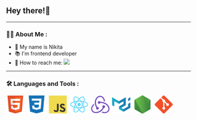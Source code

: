 <h2>Hey there!👋</h2>

---

### :man_technologist: About Me :

- :bearded_person: My name is Nikita
- :books: I'm frontend developer
- :email: How to reach me: <a href="niklas.buk@gmail.com"><img src="https://img.shields.io/badge/Email-blue?logo=gmail&logoColor=red&style=for-the-badge" height="24px"/></a>

---

### :hammer_and_wrench: Languages and Tools :
<div>
  <img src="https://github.com/devicons/devicon/blob/master/icons/html5/html5-original.svg" title="HTML5" alt="HTML" width="50" height="50"/>&nbsp;
  <img src="https://github.com/devicons/devicon/blob/master/icons/css3/css3-plain.svg"  title="CSS3" alt="CSS" width="50" height="50"/>&nbsp;
  <img src="https://github.com/devicons/devicon/blob/master/icons/javascript/javascript-original.svg" title="JavaScript" alt="JavaScript" width="50" height="50"/>&nbsp;
  <img src="https://github.com/devicons/devicon/blob/master/icons/react/react-original.svg" title="React" alt="React" width="50" height="50"/>&nbsp;
  <img src="https://github.com/devicons/devicon/blob/master/icons/redux/redux-original.svg" title="Redux" alt="Redux " width="50" height="50"/>&nbsp;
  <img src="https://github.com/devicons/devicon/blob/master/icons/materialui/materialui-original.svg" title="Material UI" alt="Material UI" width="50" height="50"/>&nbsp;
  <img src="https://github.com/devicons/devicon/blob/master/icons/nodejs/nodejs-original.svg" title="NodeJS" alt="NodeJS" width="50" height="50"/>&nbsp;
  <img src="https://github.com/devicons/devicon/blob/master/icons/git/git-original.svg" title="Git" **alt="Git" width="50" height="50"/>
</div>

<!-- ---

### :fire: My Stats :
[![Top Langs](https://github-readme-stats.vercel.app/api/top-langs/?username=NiklasBuk&layout=compact&theme=tokyonight&hide_border=true&border_radius=7.7)](https://github.com/anuraghazra/github-readme-stats)

[![GitHub Streak](http://github-readme-streak-stats.herokuapp.com?user=NiklasBuk&theme=tokyonight&hide_border=true&border_radius=7.7&date_format=j%20M%5B%20Y%5D)](https://git.io/streak-stats) -->

<!--
**NiklasBuk/NiklasBuk** is a ✨ _special_ ✨ repository because its `README.md` (this file) appears on your GitHub profile.

Here are some ideas to get you started:

- 🔭 I’m currently working on ...
- 🌱 I’m currently learning ...
- 👯 I’m looking to collaborate on ...
- 🤔 I’m looking for help with ...
- 💬 Ask me about ...
- 📫 How to reach me: ...
- 😄 Pronouns: ...
- ⚡ Fun fact: ...
-->
